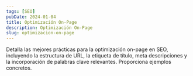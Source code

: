 ```yaml
---
tags: [SEO]
pubDate: 2024-01-04
title: Optimización On-Page
description: Optimización On-Page
slug: optimizacion-on-page
---
```


Detalla las mejores prácticas para la optimización on-page en SEO, incluyendo la estructura de URL, la etiqueta de título, meta descripciones y la incorporación de palabras clave relevantes. Proporciona ejemplos concretos.


